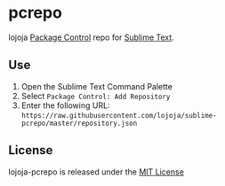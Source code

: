 pcrepo
======
lojoja [Package Control](https://packagecontrol.io) repo for [Sublime Text](https://www.sublimetext.com).


Use
---
1. Open the Sublime Text Command Palette
2. Select `Package Control: Add Repository`
3. Enter the following URL: `https://raw.githubusercontent.com/lojoja/sublime-pcrepo/master/repository.json`


License
-------
lojoja-pcrepo is released under the [MIT License](./LICENSE)
